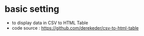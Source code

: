 # basic setting
- to display data in CSV to HTML Table 
- code source : https://github.com/derekeder/csv-to-html-table
